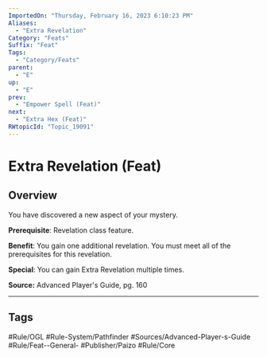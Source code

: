 ```yaml
---
ImportedOn: "Thursday, February 16, 2023 6:10:23 PM"
Aliases:
  - "Extra Revelation"
Category: "Feats"
Suffix: "Feat"
Tags:
  - "Category/Feats"
parent:
  - "E"
up:
  - "E"
prev:
  - "Empower Spell (Feat)"
next:
  - "Extra Hex (Feat)"
RWtopicId: "Topic_19091"
---
```

# Extra Revelation (Feat)
## Overview
You have discovered a new aspect of your mystery.

**Prerequisite**: Revelation class feature.

**Benefit**: You gain one additional revelation. You must meet all of the prerequisites for this revelation.

**Special**: You can gain Extra Revelation multiple times.

**Source:** Advanced Player's Guide, pg. 160


---
## Tags
#Rule/OGL #Rule-System/Pathfinder #Sources/Advanced-Player-s-Guide #Rule/Feat--General- #Publisher/Paizo #Rule/Core

